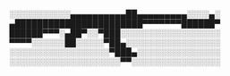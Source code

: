 ░░░░░░░░░░░▄▄▄▄▄▄▄▄▄▄██▄▄▄▄▄▄▄▄▄░░░░▄░
▄███████████████████████▀▀▀▀▀▀▀██████▀
██████▀▀▀░▄██▀░░▀███░░░░░░░░░░░░░░░░░░
▀▀▀▀░░░░░░██░░░░░▀██▄░░░░░░░░░░░░░░░░░
░░░░░░░░░░░░░░░░░░▀███▄░░░░░░░░░░░░░░░
░░░░░░░░░░░░░░░░░░░░▀▀░░░░░░░░░░░░░░░░
